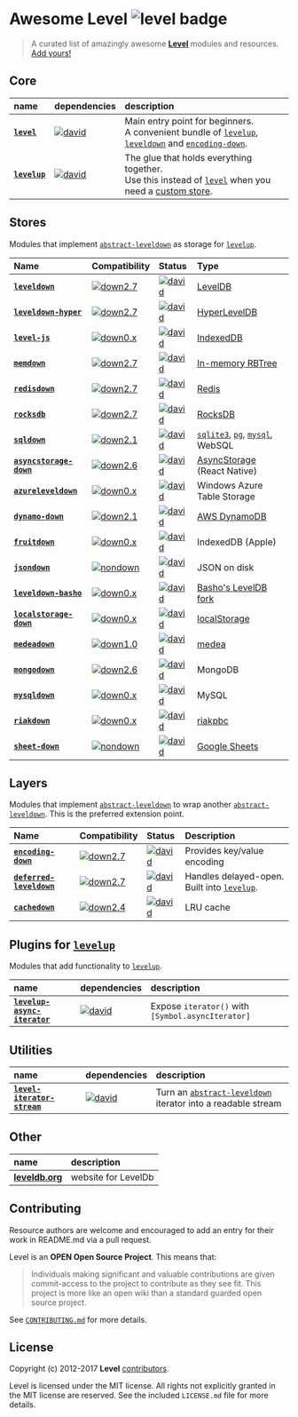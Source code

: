 # Awesome Level ![level badge][level-badge]

> A curated list of amazingly awesome **[Level]** modules and resources. [Add yours!](#contributing)

## Core

| name | dependencies | description
|:---- |:------------ |:-----------
|**[`level`]** | [![david][120]][121] | Main entry point for beginners.<br> A convenient bundle of [`levelup`], [`leveldown`] and [`encoding-down`].
|**[`levelup`]** | [![david][122]][123] | The glue that holds everything together.<br> Use this instead of [`level`] when you need a [custom store](#stores).

<!-- Reserved for this section: 120-149 -->
[120]: https://img.shields.io/david/level/level.svg
[121]: https://david-dm.org/level/level
[122]: https://img.shields.io/david/level/levelup.svg
[123]: https://david-dm.org/level/levelup

## Stores

Modules that implement [`abstract-leveldown`] as storage for [`levelup`].

| Name                   | Compatibility    | Status            | Type
|:---------------------- |:---------------  |:----------------- |:----
|**[`leveldown`]**       | [![down2.7]][ad] |[![david][01]][02] |[LevelDB]
|**[`leveldown-hyper`]** | [![down2.7]][ad] |[![david][03]][04] |[HyperLevelDB]
|**[`level-js`]**        | [![down0.x]][ad] |[![david][05]][06] |[IndexedDB]
|**[`memdown`]**         | [![down2.7]][ad] |[![david][07]][08] |[In-memory RBTree]
|**[`redisdown`]**       | [![down2.7]][ad] |[![david][09]][10] |[Redis]
|**[`rocksdb`]**         | [![down2.7]][ad] |[![david][11]][12] |[RocksDB]
|**[`sqldown`]**         | [![down2.1]][ad] |[![david][13]][14] |[`sqlite3`], [`pg`], [`mysql`], WebSQL
|**[`asyncstorage-down`]** | [![down2.6]][ad] |[![david][16]][17] | [AsyncStorage] (React Native)
|**[`azureleveldown`]** | [![down0.x]][ad] |[![david][18]][19] | Windows Azure Table Storage
|**[`dynamo-down`]** | [![down2.1]][ad] |[![david][20]][21] | [AWS DynamoDB]
|**[`fruitdown`]** | [![down0.x]][ad] |[![david][22]][23] |IndexedDB (Apple)
|**[`jsondown`]** | [![nondown]][ad] |[![david][24]][25] | JSON on disk
|**[`leveldown-basho`]** | [![down0.x]][ad] |[![david][26]][27] | [Basho's LevelDB fork]
|**[`localstorage-down`]** | [![down0.x]][ad] |[![david][28]][29] | [localStorage]
|**[`medeadown`]** | [![down1.0]][ad] |[![david][30]][31] | [medea]
|**[`mongodown`]** | [![down2.6]][ad] |[![david][32]][33] | MongoDB
|**[`mysqldown`]** | [![down0.x]][ad] |[![david][34]][35] | MySQL
|**[`riakdown`]** | [![down0.x]][ad] |[![david][36]][37] | [riakpbc]
|**[`sheet-down`]** | [![nondown]][ad] |[![david][38]][39] | [Google Sheets]

<!-- Reserved for this section: 1-69 -->
[01]: https://img.shields.io/david/level/leveldown.svg
[02]: https://david-dm.org/level/leveldown
[03]: https://img.shields.io/david/Level/leveldown-hyper.svg
[04]: https://david-dm.org/level/leveldown-hyper
[05]: https://img.shields.io/david/maxogden/level.js.svg
[06]: https://david-dm.org/maxogden/level.js
[07]: https://img.shields.io/david/Level/memdown.svg
[08]: https://david-dm.org/level/memdown
[09]: https://img.shields.io/david/hmalphettes/redisdown.svg
[10]: https://david-dm.org/hmalphettes/redisdown
[11]: https://img.shields.io/david/Level/rocksdb.svg
[12]: https://david-dm.org/level/rocksdb
[13]: https://img.shields.io/david/calvinmetcalf/sqldown.svg
[14]: https://david-dm.org/calvinmetcalf/sqldown
[16]: https://img.shields.io/david/tradle/asyncstorage-down.svg
[17]: https://david-dm.org/tradle/asyncstorage-down

[18]: https://img.shields.io/david/richorama/azureleveldown.svg
[19]: https://david-dm.org/richorama/azureleveldown
[20]: https://img.shields.io/david/jed/dynamo-down.svg
[21]: https://david-dm.org/jed/dynamo-down
[22]: https://img.shields.io/david/nolanlawson/fruitdown.svg
[23]: https://david-dm.org/nolanlawson/fruitdown
[24]: https://img.shields.io/david/toolness/jsondown.svg
[25]: https://david-dm.org/toolness/jsondown

<!-- not available (it's a branch of leveldown) -->
[26]: https://img.shields.io/david/level/leveldown-basho.svg
[27]: https://david-dm.org/level/leveldown-basho

[28]: https://img.shields.io/david/No9/localstorage-down.svg
[29]: https://david-dm.org/No9/localstorage-down
[30]: https://img.shields.io/david/kesla/medeadown.svg
[31]: https://david-dm.org/kesla/medeadown
[32]: https://img.shields.io/david/watson/mongodown.svg
[33]: https://david-dm.org/watson/mongodown
[34]: https://img.shields.io/david/kesla/mysqldown.svg
[35]: https://david-dm.org/kesla/mysqldown
[36]: https://img.shields.io/david/nlf/riakdown.svg
[37]: https://david-dm.org/nlf/riakdown
[38]: https://img.shields.io/david/jed/sheet-down.svg
[39]: https://david-dm.org/jed/sheet-down

## Layers

Modules that implement [`abstract-leveldown`] to wrap another [`abstract-leveldown`]. This is the preferred extension point.

| Name                 |Compatibility    | Status             | Description
|:-------------------- |:--------------- |:-------------------|:-----------
|**[`encoding-down`]** |[![down2.7]][ad] | [![david][70]][71] | Provides key/value encoding
|**[`deferred-leveldown`]** |[![down2.7]][ad] | [![david][72]][73] | Handles delayed-open. Built into [`levelup`].
|**[`cachedown`]** | [![down2.4]][ad] | [![david][74]][75] | LRU cache

<!-- Reserved for this section: 70-99 -->
[70]: https://img.shields.io/david/Level/encoding-down.svg
[71]: https://david-dm.org/level/encoding-down
[72]: https://img.shields.io/david/Level/deferred-leveldown.svg
[73]: https://david-dm.org/level/deferred-leveldown
[74]: https://img.shields.io/david/mvayngrib/cachedown.svg
[75]: https://david-dm.org/mvayngrib/cachedown

## Plugins for [`levelup`]

Modules that add functionality to [`levelup`].

| name | dependencies | description
|:---- |:------------ |:-----------
|**[`levelup-async-iterator`]** | [![david][100]][101] | Expose `iterator()` with `[Symbol.asyncIterator]`

<!-- Reserved for this section: 100-129 -->
[100]: https://img.shields.io/david/MeirionHughes/levelup-async-iterator.svg
[101]: https://david-dm.org/MeirionHughes/levelup-async-iterator

## Utilities

| name | dependencies | description
|:---- |:------------ |:-----------
|**[`level-iterator-stream`]** | [![david][200]][201] | Turn an [`abstract-leveldown`] iterator into a readable stream

<!-- Reserved for this section: 200-229 -->
[200]: https://david-dm.org/Level/iterator-stream.svg
[201]: https://david-dm.org/level/iterator-stream

## Other

| name | description |
|:---- |:----------- |
| **[leveldb.org]** | website for LevelDb

## Contributing

Resource authors are welcome and encouraged to add an entry for their work in README.md via a pull request.

Level is an **OPEN Open Source Project**. This means that:

> Individuals making significant and valuable contributions are given commit-access to the project to contribute as they see fit. This project is more like an open wiki than a standard guarded open source project.

See [`CONTRIBUTING.md`](https://github.com/Level/community/blob/master/CONTRIBUTING.md) for more details.

## License

Copyright (c) 2012-2017 **Level** [contributors](https://github.com/level/community#contributors).

Level is licensed under the MIT license. All rights not explicitly granted in the MIT license are reserved. See the included `LICENSE.md` file for more details.

<!-- Manual badges for now -->
[down2.7]: https://img.shields.io/badge/abstract--leveldown-2.7-brightgreen.svg
[down2.6]: https://img.shields.io/badge/abstract--leveldown-2.6-orange.svg
[down2.4]: https://img.shields.io/badge/abstract--leveldown-2.4-orange.svg
[down2.1]: https://img.shields.io/badge/abstract--leveldown-2.1-orange.svg
[down1.0]: https://img.shields.io/badge/abstract--leveldown-1.0-red.svg
[down0.x]: https://img.shields.io/badge/abstract--leveldown-0.x-red.svg
[nondown]: https://img.shields.io/badge/abstract--leveldown-invalid-lightgrey.svg

[Level]: https://github.com/level
[`abstract-leveldown`]: https://github.com/level/abstract-leveldown
[ad]: https://github.com/level/abstract-leveldown
[`levelup`]: https://github.com/level/levelup

[`leveldown`]: https://github.com/level/leveldown
[LevelDB]: https://github.com/google/leveldb
[`leveldown-hyper`]: https://github.com/level/leveldown-hyper
[HyperLevelDB]: https://github.com/rescrv/HyperLevelDB
[`level-js`]: https://github.com/maxogden/level.js
[IndexedDB]: https://developer.mozilla.org/en-US/docs/IndexedDB
[`memdown`]: https://github.com/level/memdown
[In-memory RBTree]: https://www.npmjs.com/package/functional-red-black-tree
[`redisdown`]: https://github.com/hmalphettes/redisdown
[Redis]: https://redis.io/
[`rocksdb`]: https://github.com/level/rocksdb
[RocksDB]: https://github.com/facebook/rocksdb/
[`sqldown`]: https://github.com/calvinmetcalf/sqldown
[`sqlite3`]: https://www.npmjs.com/package/sqlite3
[`pg`]: https://www.npmjs.com/package/pg
[`mysql`]: https://www.npmjs.com/package/mysql
[`asyncstorage-down`]: https://github.com/tradle/asyncstorage-down
[AsyncStorage]: https://facebook.github.io/react-native/docs/asyncstorage.html
[`azureleveldown`]: https://github.com/richorama/azureleveldown
[`dynamo-down`]: https://github.com/jed/dynamo-down
[`fruitdown`]: https://github.com/nolanlawson/fruitdown
[`jsondown`]: https://github.com/toolness/jsondown
[`leveldown-basho`]: https://www.npmjs.com/package/leveldown-basho
[`localstorage-down`]: https://github.com/No9/localstorage-down
[`medeadown`]: https://github.com/kesla/medeadown
[`mongodown`]: https://github.com/watson/mongodown
[`mysqldown`]: https://github.com/kesla/mysqldown
[`riakdown`]: https://github.com/nlf/riakdown
[`sheet-down`]: https://github.com/jed/sheet-down
[AWS DynamoDB]: http://aws.amazon.com/dynamodb
[Google Sheets]: https://docs.google.com/spreadsheets
[riakpbc]: https://github.com/nlf/riakpbc
[medea]: https://github.com/argo/medea
[Basho's LevelDB fork]: https://github.com/basho/leveldb
[localStorage]: https://developer.mozilla.org/en-US/docs/Web/API/Window/localStorage

[`encoding-down`]: https://github.com/level/encoding-down
[`deferred-leveldown`]: https://github.com/Level/deferred-leveldown
[`cachedown`]: https://github.com/mvayngrib/cachedown

[`levelup-async-iterator`]: https://github.com/MeirionHughes/levelup-async-iterator
[`level`]: https://github.com/level/level
[`level-iterator-stream`]: https://github.com/level/iterator-stream
[leveldb.org]: http://leveldb.org
[level-badge]: https://img.shields.io/badge/-level-brightgreen.svg?colorA=000000&logo=data%3Aimage%2Fsvg%2Bxml%3Bbase64%2CPD94bWwgdmVyc2lvbj0iMS4wIiBlbmNvZGluZz0iVVRGLTgiIHN0YW5kYWxvbmU9Im5vIj8%2BPHN2ZyB3aWR0aD0iMTg4cHgiIGhlaWdodD0iMjQycHgiIHZpZXdCb3g9IjAgMCAxODggMjQyIiB2ZXJzaW9uPSIxLjEiIHhtbG5zPSJodHRwOi8vd3d3LnczLm9yZy8yMDAwL3N2ZyIgeG1sbnM6eGxpbms9Imh0dHA6Ly93d3cudzMub3JnLzE5OTkveGxpbmsiIHhtbG5zOnNrZXRjaD0iaHR0cDovL3d3dy5ib2hlbWlhbmNvZGluZy5jb20vc2tldGNoL25zIj4gICAgPHRpdGxlPlVudGl0bGVkIDEzPC90aXRsZT4gICAgPGRlc2NyaXB0aW9uPkNyZWF0ZWQgd2l0aCBTa2V0Y2ggKGh0dHA6Ly93d3cuYm9oZW1pYW5jb2RpbmcuY29tL3NrZXRjaCk8L2Rlc2NyaXB0aW9uPiAgICA8ZGVmcz48L2RlZnM%2BICAgIDxnIGlkPSJQYWdlLTEiIHN0cm9rZT0ibm9uZSIgc3Ryb2tlLXdpZHRoPSIxIiBmaWxsPSJub25lIiBmaWxsLXJ1bGU9ImV2ZW5vZGQiIHNrZXRjaDp0eXBlPSJNU1BhZ2UiPiAgICAgICAgPHBhdGggZD0iTTk0LDU0IEwwLDEwMC40MTAwNDIgTDAsMTk0LjgwMzM0NyBMOTQsMjQyIEwxODgsMTk0LjgwMzM0NyBMMTg4LDEwMC40MTAwNDIgTDk0LDU0IFoiIGlkPSJSZWN0YW5nbGUtMSIgZmlsbD0iI0Q0RUI5NSIgc2tldGNoOnR5cGU9Ik1TU2hhcGVHcm91cCI%2BPC9wYXRoPiAgICAgICAgPHBhdGggZD0iTTk0LDM5IEwwLDg1LjQxMDA0MTggTDAsMTc5LjgwMzM0NyBMOTQsMjI3IEwxODgsMTc5LjgwMzM0NyBMMTg4LDg1LjQxMDA0MTggTDk0LDM5IFoiIGlkPSJSZWN0YW5nbGUtMSIgZmlsbD0iIzk2REM3NSIgc2tldGNoOnR5cGU9Ik1TU2hhcGVHcm91cCI%2BPC9wYXRoPiAgICAgICAgPHBhdGggZD0iTTk0LDEgTDAsNDcuNDEwMDQxOCBMMCwxNDEuODAzMzQ3IEw5NCwxODkgTDE4OCwxNDEuODAzMzQ3IEwxODgsNDcuNDEwMDQxOCBMOTQsMSBaIiBpZD0iUmVjdGFuZ2xlLTEiIG9wYWNpdHk9IjAuNTUyODQwOTA5IiBmaWxsPSIjMzE3MzQyIiBza2V0Y2g6dHlwZT0iTVNTaGFwZUdyb3VwIj48L3BhdGg%2BICAgICAgICA8cGF0aCBkPSJNOTQsOTEuMTc3Nzc5MSBMMCw0NyBMMCwxNDEuNjY2NjY3IEw5NCwxODkgTDE4OCwxNDEuNjY2NjY3IEwxODgsNDcgTDk0LDkxLjE3Nzc3OTEgWiIgaWQ9IlJlY3RhbmdsZS0xIiBvcGFjaXR5PSIwLjU1Mjg0MDkwOSIgZmlsbD0iIzM0OTU0QyIgc2tldGNoOnR5cGU9Ik1TU2hhcGVHcm91cCI%2BPC9wYXRoPiAgICA8L2c%2BPC9zdmc%2B
